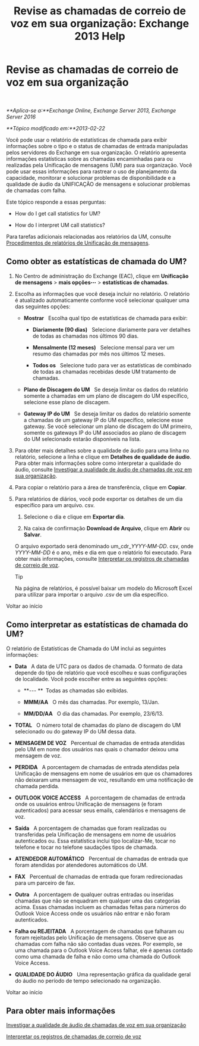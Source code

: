 ﻿---
title: 'Revise as chamadas de correio de voz em sua organização: Exchange 2013 Help'
TOCTitle: Revise as chamadas de correio de voz em sua organização
ms:assetid: f6fdbe17-d1d2-442a-aa13-06b908d9c33a
ms:mtpsurl: https://technet.microsoft.com/pt-br/library/JJ659073(v=EXCHG.150)
ms:contentKeyID: 50556316
ms.date: 05/22/2018
mtps_version: v=EXCHG.150
ms.translationtype: MT
---

# Revise as chamadas de correio de voz em sua organização

 

_**Aplica-se a:**Exchange Online, Exchange Server 2013, Exchange Server 2016_

_**Tópico modificado em:**2013-02-22_

Você pode usar o relatório de estatísticas de chamada para exibir informações sobre o tipo e o status de chamadas de entrada manipuladas pelos servidores do Exchange em sua organização. O relatório apresenta informações estatísticas sobre as chamadas encaminhadas para ou realizadas pela Unificação de mensagens (UM) para sua organização. Você pode usar essas informações para rastrear o uso de planejamento da capacidade, monitorar e solucionar problemas de disponibilidade e a qualidade de áudio da UNIFICAÇÃO de mensagens e solucionar problemas de chamadas com falha.

Este tópico responde a essas perguntas:

  - How do I get call statistics for UM?

  - How do I interpret UM call statistics?

Para tarefas adicionais relacionadas aos relatórios da UM, consulte [Procedimentos de relatórios de Unificação de mensagens](um-reports-procedures-exchange-2013-help.md).

## Como obter as estatísticas de chamada do UM?

1.  No Centro de administração do Exchange (EAC), clique em **Unificação de mensagens** \> **mais opções**![Ícone Mais opções](images/JJ150550.5381819e-3b21-4873-8714-e9b956290b28(EXCHG.150).gif "Ícone Mais opções") \> **estatísticas de chamadas**.

2.  Escolha as informações que você deseja incluir no relatório. O relatório é atualizado automaticamente conforme você selecionar qualquer uma das seguintes opções:
    
      - **Mostrar**   Escolha qual tipo de estatísticas de chamada para exibir:
        
          - **Diariamente (90 dias)**   Selecione diariamente para ver detalhes de todas as chamadas nos últimos 90 dias.
        
          - **Mensalmente (12 meses)**   Selecione mensal para ver um resumo das chamadas por mês nos últimos 12 meses.
        
          - **Todos os**   Selecione tudo para ver as estatísticas de combinado de todas as chamadas recebidas desde UM tratamento de chamadas.
    
      - **Plano de Discagem do UM**   Se deseja limitar os dados do relatório somente a chamadas em um plano de discagem do UM específico, selecione esse plano de discagem.
    
      - **Gateway IP do UM**   Se deseja limitar os dados do relatório somente a chamadas de um gateway IP do UM específico, selecione esse gateway. Se você selecionar um plano de discagem do UM primeiro, somente os gateways IP do UM associados ao plano de discagem do UM selecionado estarão disponíveis na lista.

3.  Para obter mais detalhes sobre a qualidade de áudio para uma linha no relatório, selecione a linha e clique em **Detalhes de qualidade de áudio**. Para obter mais informações sobre como interpretar a qualidade do áudio, consulte [Investigar a qualidade de áudio de chamadas de voz em sua organização](investigate-the-audio-quality-of-voice-calls-in-your-organization-exchange-2013-help.md).

4.  Para copiar o relatório para a área de transferência, clique em **Copiar**.

5.  Para relatórios de diários, você pode exportar os detalhes de um dia específico para um arquivo. csv.
    
    1.  Selecione o dia e clique em **Exportar dia**.
    
    2.  Na caixa de confirmação **Download de Arquivo**, clique em **Abrir** ou **Salvar**.
    
    O arquivo exportado será denominado um\_cdr\_*YYYY-MM-DD*. csv, onde *YYYY-MM-DD* é o ano, mês e dia em que o relatório foi executado. Para obter mais informações, consulte [Interpretar os registros de chamadas de correio de voz](interpret-voice-mail-call-records-exchange-2013-help.md).
    

    > [!TIP]
    > Na página de relatórios, é possível baixar um modelo do Microsoft Excel para utilizar para importar o arquivo .csv de um dia específico.



Voltar ao início

## Como interpretar as estatísticas de chamada do UM?

O relatório de Estatísticas de Chamada do UM inclui as seguintes informações:

  - **Data**   A data de UTC para os dados de chamada. O formato de data depende do tipo de relatório que você escolheu e suas configurações de localidade. Você pode escolher entre as seguintes opções:
    
      - **--- **  Todas as chamadas são exibidas.
    
      - **MMM/AA**   O mês das chamadas. Por exemplo, 13/Jan.
    
      - **MM/DD/AA**   O dia das chamadas. Por exemplo, 23/6/13.

  - **TOTAL**   O número total de chamadas do plano de discagem do UM selecionado ou do gateway IP do UM dessa data.

  - **MENSAGEM DE VOZ**   Percentual de chamadas de entrada atendidas pelo UM em nome dos usuários nas quais o chamador deixou uma mensagem de voz.

  - **PERDIDA**   A porcentagem de chamadas de entrada atendidas pela Unificação de mensagens em nome de usuários em que os chamadores não deixaram uma mensagem de voz, resultando em uma notificação de chamada perdida.

  - **OUTLOOK VOICE ACCESS**   A porcentagem de chamadas de entrada onde os usuários entrou Unificação de mensagens (e foram autenticados) para acessar seus emails, calendários e mensagens de voz.

  - **Saída**   A porcentagem de chamadas que foram realizadas ou transferidas pela Unificação de mensagens em nome de usuários autenticados ou. Essa estatística inclui tipo localizar-Me, tocar no telefone e tocar no telefone saudações tipos de chamada.

  - **ATENDEDOR AUTOMÁTICO**   Percentual de chamadas de entrada que foram atendidas por atendedores automáticos do UM.

  - **FAX**   Percentual de chamadas de entrada que foram redirecionadas para um parceiro de fax.

  - **Outra**   A porcentagem de qualquer outras entradas ou inseridas chamadas que não se enquadram em qualquer uma das categorias acima. Essas chamadas incluem as chamadas feitas para números do Outlook Voice Access onde os usuários não entrar e não foram autenticados.

  - **Falha ou REJEITADA**   A porcentagem de chamadas que falharam ou foram rejeitadas pelo Unificação de mensagens. Observe que as chamadas com falha não são contadas duas vezes. Por exemplo, se uma chamada para o Outlook Voice Access falhar, ele é apenas contado como uma chamada de falha e não como uma chamada do Outlook Voice Access.

  - **QUALIDADE DO ÁUDIO**   Uma representação gráfica da qualidade geral do áudio no período de tempo selecionado na organização.

Voltar ao início

## Para obter mais informações

[Investigar a qualidade de áudio de chamadas de voz em sua organização](investigate-the-audio-quality-of-voice-calls-in-your-organization-exchange-2013-help.md)

[Interpretar os registros de chamadas de correio de voz](interpret-voice-mail-call-records-exchange-2013-help.md)


